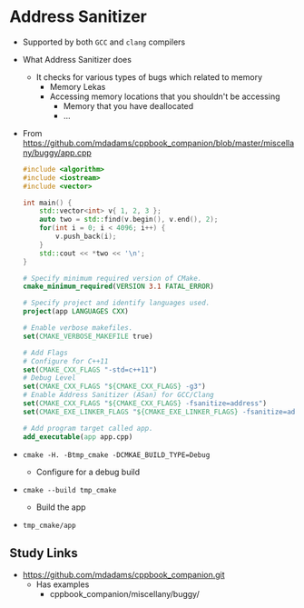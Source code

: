 # Address Sanitizer

- Supported by both `GCC` and `clang` compilers

- What Address Sanitizer does
  - It checks for various types of bugs which related to memory
    - Memory Lekas
    - Accessing memory locations that you shouldn't be accessing
      - Memory that you have deallocated
      - ...

- From <https://github.com/mdadams/cppbook_companion/blob/master/miscellany/buggy/app.cpp>

    ```c++
    #include <algorithm>
    #include <iostream>
    #include <vector>

    int main() {
        std::vector<int> v{ 1, 2, 3 };
        auto two = std::find(v.begin(), v.end(), 2);
        for(int i = 0; i < 4096; i++) {
            v.push_back(i);
        }
        std::cout << *two << '\n';
    }
    ```

    ```cmake
    # Specify minimum required version of CMake.
    cmake_minimum_required(VERSION 3.1 FATAL_ERROR)

    # Specify project and identify languages used.
    project(app LANGUAGES CXX)

    # Enable verbose makefiles.
    set(CMAKE_VERBOSE_MAKEFILE true)

    # Add Flags
    # Configure for C++11
    set(CMAKE_CXX_FLAGS "-std=c++11")
    # Debug Level
    set(CMAKE_CXX_FLAGS "${CMAKE_CXX_FLAGS} -g3")
    # Enable Address Sanitizer (ASan) for GCC/Clang
    set(CMAKE_CXX_FLAGS "${CMAKE_CXX_FLAGS} -fsanitize=address")
    set(CMAKE_EXE_LINKER_FLAGS "${CMAKE_EXE_LINKER_FLAGS} -fsanitize=address")

    # Add program target called app.
    add_executable(app app.cpp)
    ```

- `cmake -H. -Btmp_cmake -DCMKAE_BUILD_TYPE=Debug`
  - Configure for a debug build
- `cmake --build tmp_cmake`
  - Build the app
- `tmp_cmake/app`

## Study Links

- <https://github.com/mdadams/cppbook_companion.git>
  - Has examples
    - cppbook_companion/miscellany/buggy/
